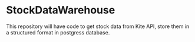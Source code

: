 # StockDataWarehouse
This repository will have code to get stock data from Kite API, store them in a structured format in postgress database.
